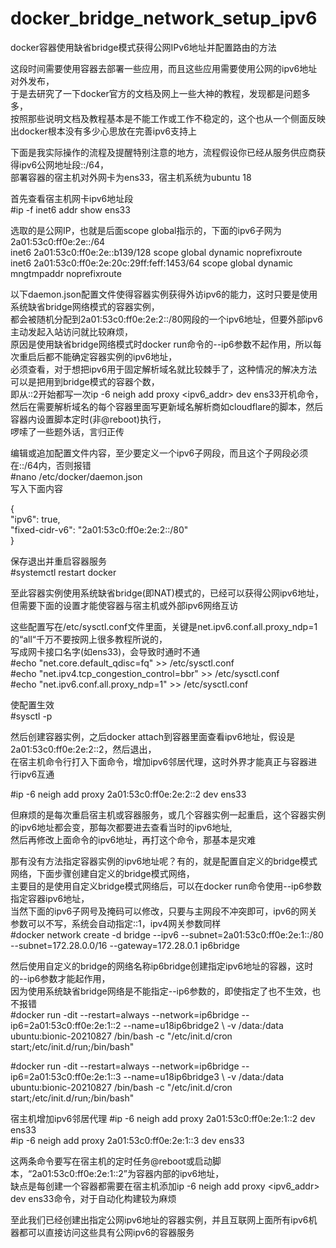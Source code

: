 # docker_bridge_network_setup_ipv6
docker容器使用缺省bridge模式获得公网IPv6地址并配置路由的方法  
  
这段时间需要使用容器去部署一些应用，而且这些应用需要使用公网的ipv6地址对外发布，  
于是去研究了一下docker官方的文档及网上一些大神的教程，发现都是问题多多，  
按照那些说明文档及教程基本是不能工作或工作不稳定的，这个也从一个侧面反映出docker根本没有多少心思放在完善ipv6支持上  
  
下面是我实际操作的流程及提醒特别注意的地方，流程假设你已经从服务供应商获得ipv6公网地址段::/64，  
部署容器的宿主机对外网卡为ens33，宿主机系统为ubuntu 18  
  
首先查看宿主机网卡ipv6地址段  
#ip -f inet6 addr show ens33  
  
选取的是公网IP，也就是后面scope global指示的，下面的ipv6子网为2a01:53c0:ff0e:2e::/64  
inet6 2a01:53c0:ff0e:2e::b139/128 scope global dynamic noprefixroute  
inet6 2a01:53c0:ff0e:2e:20c:29ff:feff:1453/64 scope global dynamic mngtmpaddr noprefixroute  
  
  
以下daemon.json配置文件使得容器实例获得外访ipv6的能力，这时只要是使用系统缺省bridge网络模式的容器实例，  
都会被随机分配到2a01:53c0:ff0e:2e:2::/80网段的一个ipv6地址，但要外部ipv6主动发起入站访问就比较麻烦，  
原因是使用缺省bridge网络模式时docker run命令的--ip6参数不起作用，所以每次重启后都不能确定容器实例的ipv6地址，  
必须查看，对于想把ipv6用于固定解析域名就比较棘手了，这种情况的解决方法可以是把用到bridge模式的容器个数，  
即从::2开始都写一次ip -6 neigh add proxy <ipv6_addr> dev ens33开机命令，  
然后在需要解析域名的每个容器里面写更新域名解析商如cloudflare的脚本，然后容器内设置脚本定时(非@reboot)执行，  
啰嗦了一些题外话，言归正传  
  
  
编辑或追加配置文件内容，至少要定义一个ipv6子网段，而且这个子网段必须在::/64内，否则报错  
#nano /etc/docker/daemon.json  
写入下面内容  
  
{  
"ipv6": true,  
"fixed-cidr-v6": "2a01:53c0:ff0e:2e:2::/80"  
}  
  
保存退出并重启容器服务  
#systemctl restart docker  
  
至此容器实例使用系统缺省bridge(即NAT)模式的，已经可以获得公网ipv6地址，  
但需要下面的设置才能使容器与宿主机或外部ipv6网络互访  
  
这些配置写在/etc/sysctl.conf文件里面，关键是net.ipv6.conf.all.proxy_ndp=1的“all“千万不要按网上很多教程所说的，  
写成网卡接口名字(如ens33)，会导致时通时不通  
#echo "net.core.default_qdisc=fq" >> /etc/sysctl.conf  
#echo "net.ipv4.tcp_congestion_control=bbr" >> /etc/sysctl.conf  
#echo "net.ipv6.conf.all.proxy_ndp=1" >> /etc/sysctl.conf  
  
  
使配置生效  
#sysctl -p  
  
然后创建容器实例，之后docker attach到容器里面查看ipv6地址，假设是2a01:53c0:ff0e:2e:2::2，然后退出，  
在宿主机命令行打入下面命令，增加ipv6邻居代理，这时外界才能真正与容器进行ipv6互通  
  
#ip -6 neigh add proxy 2a01:53c0:ff0e:2e:2::2 dev ens33  
  
但麻烦的是每次重启宿主机或容器服务，或几个容器实例一起重启，这个容器实例的ipv6地址都会变，那每次都要进去查看当时的ipv6地址,  
然后再修改上面命令的ipv6地址，再打这个命令，那基本是灾难  
  
那有没有方法指定容器实例的ipv6地址呢？有的，就是配置自定义的bridge模式网络，下面步骤创建自定义的bridge模式网络，  
主要目的是使用自定义bridge模式网络后，可以在docker run命令使用--ip6参数指定容器ipv6地址，  
当然下面的ipv6子网号及掩码可以修改，只要与主网段不冲突即可，ipv6的网关参数可以不写，系统会自动指定::1，ipv4网关参数同样  
#docker network create -d bridge --ipv6 --subnet=2a01:53c0:ff0e:2e:1::/80 --subnet=172.28.0.0/16 --gateway=172.28.0.1 ip6bridge  
  
然后使用自定义的bridge的网络名称ip6bridge创建指定ipv6地址的容器，这时的--ip6参数才能起作用，  
因为使用系统缺省bridge网络是不能指定--ip6参数的，即使指定了也不生效，也不报错  
#docker run -dit --restart=always --network=ip6bridge --ip6=2a01:53c0:ff0e:2e:1::2 --name=u18ip6bridge2 \ 
-v /data:/data ubuntu:bionic-20210827 /bin/bash -c "/etc/init.d/cron start;/etc/init.d/run;/bin/bash" 
  
#docker run -dit --restart=always --network=ip6bridge --ip6=2a01:53c0:ff0e:2e:1::3 --name=u18ip6bridge3 \ 
-v /data:/data ubuntu:bionic-20210827 /bin/bash -c "/etc/init.d/cron start;/etc/init.d/run;/bin/bash" 
 
 
宿主机增加ipv6邻居代理 
#ip -6 neigh add proxy 2a01:53c0:ff0e:2e:1::2 dev ens33  
#ip -6 neigh add proxy 2a01:53c0:ff0e:2e:1::3 dev ens33  
  
这两条命令要写在宿主机的定时任务@reboot或启动脚本，“2a01:53c0:ff0e:2e:1::2”为容器内部的ipv6地址，  
缺点是每创建一个容器都需要在宿主机添加ip -6 neigh add proxy <ipv6_addr> dev ens33命令，对于自动化构建较为麻烦  
  
  
至此我们已经创建出指定公网ipv6地址的容器实例，并且互联网上面所有ipv6机器都可以直接访问这些具有公网ipv6的容器服务  
  
